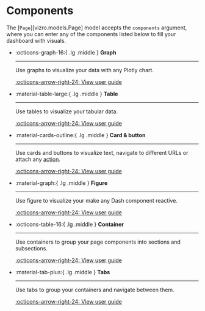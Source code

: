 # Components

The [`Page`][vizro.models.Page] model accepts the `components` argument, where you can enter any of the components
listed below to fill your dashboard with visuals.


<div class="grid cards" markdown>

- :octicons-graph-16:{ .lg .middle } __Graph__

    ---

    Use graphs to visualize your data with any Plotly chart.

    [:octicons-arrow-right-24: View user guide](graph.md)

- :material-table-large:{ .lg .middle } __Table__

    ---

    Use tables to visualize your tabular data.

    [:octicons-arrow-right-24: View user guide](table.md)

- :material-cards-outline:{ .lg .middle } __Card & button__

    ---

    Use cards and buttons to visualize text, navigate to different URLs or attach any [action](actions.md).

    [:octicons-arrow-right-24: View user guide](card-button.md)

- :material-graph:{ .lg .middle } __Figure__

    ---

    Use figure to visualize your make any Dash component reactive.

    [:octicons-arrow-right-24: View user guide](figure.md)

- :octicons-table-16:{ .lg .middle } __Container__

    ---

    Use containers to group your page components into sections and subsections.

    [:octicons-arrow-right-24: View user guide](container.md)

- :material-tab-plus:{ .lg .middle } __Tabs__

    ---

    Use tabs to group your containers and navigate between them.

    [:octicons-arrow-right-24: View user guide](tabs.md)

</div>

